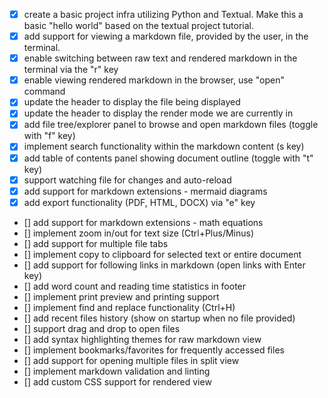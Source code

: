 * [x] create a basic project infra utilizing Python and Textual. Make this a basic "hello world" based on the textual project tutorial.
* [x] add support for viewing a markdown file, provided by the user, in the terminal.
* [x] enable switching between raw text and rendered markdown in the terminal via the "r" key
* [x] enable viewing rendered markdown in the browser, use "open" command
* [x] update the header to display the file being displayed
* [x] update the header to display the render mode we are currently in
* [x] add file tree/explorer panel to browse and open markdown files (toggle with "f" key)
* [x] implement search functionality within the markdown content (s key)
* [x] add table of contents panel showing document outline (toggle with "t" key)
* [x] support watching file for changes and auto-reload
* [x] add support for markdown extensions - mermaid diagrams
* [x] add export functionality (PDF, HTML, DOCX) via "e" key
* [] add support for markdown extensions - math equations
* [] implement zoom in/out for text size (Ctrl+Plus/Minus)
* [] add support for multiple file tabs
* [] implement copy to clipboard for selected text or entire document
* [] add support for following links in markdown (open links with Enter key)
* [] add word count and reading time statistics in footer
* [] implement print preview and printing support
* [] implement find and replace functionality (Ctrl+H)
* [] add recent files history (show on startup when no file provided)
* [] support drag and drop to open files
* [] add syntax highlighting themes for raw markdown view
* [] implement bookmarks/favorites for frequently accessed files
* [] add support for opening multiple files in split view
* [] implement markdown validation and linting
* [] add custom CSS support for rendered view

